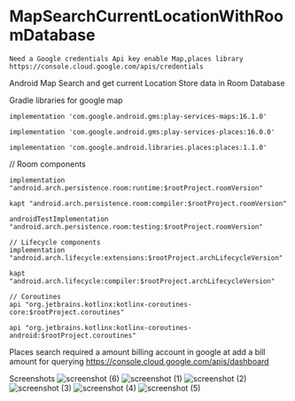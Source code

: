 # MapSearchCurrentLocationWithRoomDatabase

	Need a Google credentials Api key enable Map,places library
	https://console.cloud.google.com/apis/credentials
	
Android Map Search  and get current Location Store data in  Room Database


Gradle libraries for google map 

	implementation 'com.google.android.gms:play-services-maps:16.1.0'

	implementation 'com.google.android.gms:play-services-places:16.0.0'

	implementation 'com.google.android.libraries.places:places:1.1.0'

 // Room components
   	
	implementation "android.arch.persistence.room:runtime:$rootProject.roomVersion"
    
    kapt "android.arch.persistence.room:compiler:$rootProject.roomVersion"
    
    androidTestImplementation "android.arch.persistence.room:testing:$rootProject.roomVersion"
    
    // Lifecycle components
    implementation "android.arch.lifecycle:extensions:$rootProject.archLifecycleVersion"
    
    kapt "android.arch.lifecycle:compiler:$rootProject.archLifecycleVersion"
    
    // Coroutines
    api "org.jetbrains.kotlinx:kotlinx-coroutines-core:$rootProject.coroutines"
    
    api "org.jetbrains.kotlinx:kotlinx-coroutines-android:$rootProject.coroutines"

Places search required a amount billing account in google at add a bill amount for querying
https://console.cloud.google.com/apis/dashboard

Screenshots
![screenshot (6)](https://user-images.githubusercontent.com/24818899/60151352-12878400-97fa-11e9-8e95-1dcebffa558e.png)
![screenshot (1)](https://user-images.githubusercontent.com/24818899/60151189-6ba2e800-97f9-11e9-9e46-5028423d573c.png)
![screenshot (2)](https://user-images.githubusercontent.com/24818899/60151190-6ba2e800-97f9-11e9-80a3-ff3d743dddba.png)
![screenshot (3)](https://user-images.githubusercontent.com/24818899/60151191-6ba2e800-97f9-11e9-9c7d-cd8e35bd5330.png)
![screenshot (4)](https://user-images.githubusercontent.com/24818899/60151192-6c3b7e80-97f9-11e9-8c8c-b86c0bae9fb6.png)
![screenshot (5)](https://user-images.githubusercontent.com/24818899/60151351-11eeed80-97fa-11e9-8dac-452e9c98a931.png)


